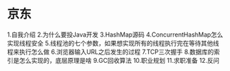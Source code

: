# 京东
1.自我介绍
2.为什么要投Java开发
3.HashMap源码
4.ConcurrentHashMap怎么实现线程安全
5.线程池的七个参数，如果想实现所有的线程执行完在等待其他线程来执行怎么做
6.浏览器输入URL之后发生的过程
7.TCP三次握手
8.数据库的索引是怎么实现的，底层原理是啥
9.GC回收算法
10.职业规划
11.求职准备
12.反问
